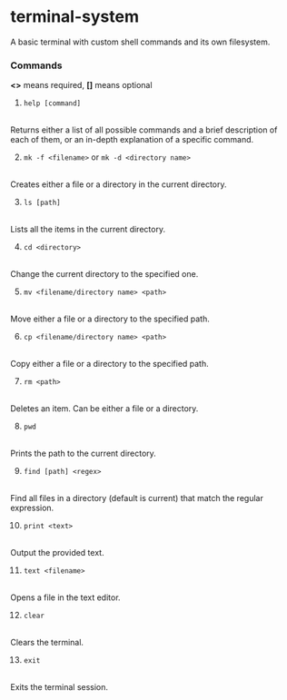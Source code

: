 # terminal-system
A basic terminal with custom shell commands and its own filesystem.

### Commands
**<>** means required, **[]** means optional

1. `help [command]`
<br>
Returns either a list of all possible commands and a brief description of each of them, or an in-depth explanation of a specific command.

2. `mk -f <filename>` or `mk -d <directory name>`
<br>
Creates either a file or a directory in the current directory.

3. `ls [path]`
<br>
Lists all the items in the current directory.

4. `cd <directory>`
<br>
Change the current directory to the specified one.

5. `mv <filename/directory name> <path>`
<br>
Move either a file or a directory to the specified path.

6. `cp <filename/directory name> <path>`
<br>
Copy either a file or a directory to the specified path.

7. `rm <path>`
<br>
Deletes an item. Can be either a file or a directory.

8. `pwd`
<br>
Prints the path to the current directory.

9. `find [path] <regex>`
<br>
Find all files in a directory (default is current) that match the regular expression.

10. `print <text>`
<br>
Output the provided text.

11. `text <filename>`
<br>
Opens a file in the text editor.

12. `clear`
<br>
Clears the terminal.

13. `exit`
<br>
Exits the terminal session.